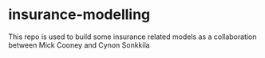 # insurance-modelling
This repo is used to build some insurance related models as a collaboration between Mick Cooney and Cynon Sonkkila
